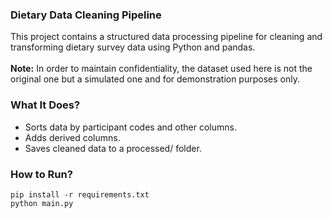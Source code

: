 ### Dietary Data Cleaning Pipeline
This project contains a structured data processing pipeline for cleaning and transforming dietary survey data using Python and pandas.\
\
**Note:** In order to maintain confidentiality, the dataset used here is not the original one but a simulated one and for demonstration purposes only.

### What It Does?

- Sorts data by participant codes and other columns.
- Adds derived columns.
- Saves cleaned data to a processed/ folder.
    

### How to Run?
```
pip install -r requirements.txt
python main.py
```


